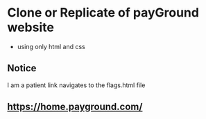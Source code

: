 # Clone or Replicate of payGround website
- using only html and css
## Notice
I am a patient link navigates to the flags.html file

## https://home.payground.com/